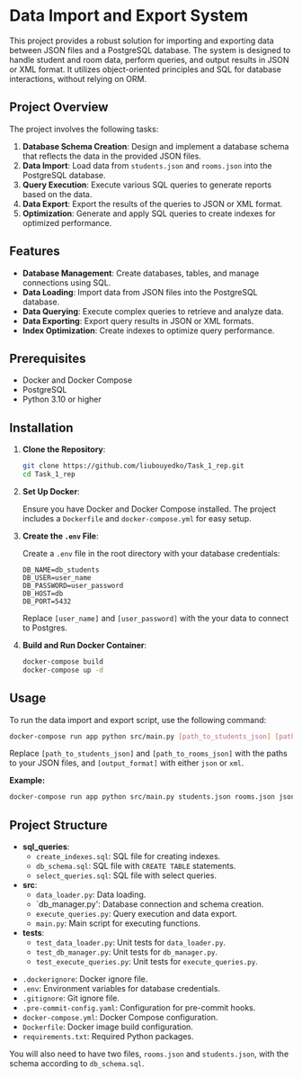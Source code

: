 # Data Import and Export System

This project provides a robust solution for importing and exporting data between JSON files and a PostgreSQL database.
The system is designed to handle student and room data, perform queries, and output results in JSON or XML format.
It utilizes object-oriented principles and SQL for database interactions, without relying on ORM.

## Project Overview

The project involves the following tasks:

1. **Database Schema Creation**: Design and implement a database schema that reflects the data in the provided JSON files.
2. **Data Import**: Load data from `students.json` and `rooms.json` into the PostgreSQL database.
3. **Query Execution**: Execute various SQL queries to generate reports based on the data.
4. **Data Export**: Export the results of the queries to JSON or XML format.
5. **Optimization**: Generate and apply SQL queries to create indexes for optimized performance.

## Features

- **Database Management**: Create databases, tables, and manage connections using SQL.
- **Data Loading**: Import data from JSON files into the PostgreSQL database.
- **Data Querying**: Execute complex queries to retrieve and analyze data.
- **Data Exporting**: Export query results in JSON or XML formats.
- **Index Optimization**: Create indexes to optimize query performance.

## Prerequisites

- Docker and Docker Compose
- PostgreSQL
- Python 3.10 or higher

## Installation

1. **Clone the Repository**:

   ```bash
   git clone https://github.com/liubouyedko/Task_1_rep.git
   cd Task_1_rep
   ```

3. **Set Up Docker**:

   Ensure you have Docker and Docker Compose installed.
   The project includes a `Dockerfile` and `docker-compose.yml` for easy setup.

4. **Create the `.env` File**:

   Create a `.env` file in the root directory with your database credentials:
   ```
   DB_NAME=db_students
   DB_USER=user_name
   DB_PASSWORD=user_password
   DB_HOST=db
   DB_PORT=5432
   ```
   Replace `[user_name]` and `[user_password]` with the your data to connect to Postgres.


6. **Build and Run Docker Container**:

   ```bash
   docker-compose build
   docker-compose up -d
   ```

## Usage

To run the data import and export script, use the following command:
```bash
docker-compose run app python src/main.py [path_to_students_json] [path_to_rooms_json] [output_format]
```
Replace `[path_to_students_json]` and `[path_to_rooms_json]` with the paths to your JSON files, and `[output_format]` with either `json` or `xml`.

**Example:**
```bash
docker-compose run app python src/main.py students.json rooms.json json
```

## Project Structure
* **sql_queries**:
  - `create_indexes.sql`: SQL file for creating indexes.
  - `db_schema.sql`: SQL file with `CREATE TABLE` statements.
  - `select_queries.sql`: SQL file with select queries.
* **src**:
  - `data_loader.py`: Data loading.
  - `db_manager.py': Database connection and schema creation.
  - `execute_queries.py`: Query execution and data export.
  - `main.py`: Main script for executing functions.
* **tests**:
  - `test_data_loader.py`: Unit tests for `data_loader.py`.
  - `test_db_manager.py`: Unit tests for `db_manager.py`.
  - `test_execute_queries.py`: Unit tests for `execute_queries.py`.
- `.dockerignore`: Docker ignore file.
- `.env`: Environment variables for database credentials.
- `.gitignore`: Git ignore file.
- `.pre-commit-config.yaml`: Configuration for pre-commit hooks.
- `docker-compose.yml`: Docker Compose configuration.
- `Dockerfile`: Docker image build configuration.
- `requirements.txt`: Required Python packages.

You will also need to have two files, `rooms.json` and `students.json`, with the schema according to `db_schema.sql`.
